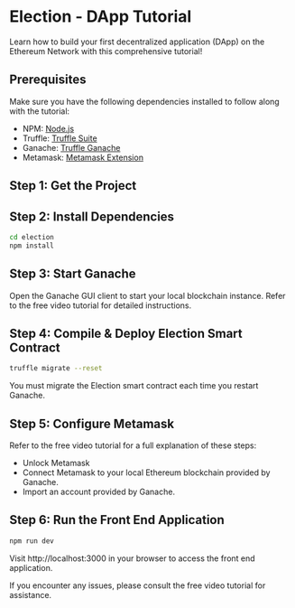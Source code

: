 # Election - DApp Tutorial

Learn how to build your first decentralized application (DApp) on the Ethereum Network with this comprehensive tutorial!

## Prerequisites
Make sure you have the following dependencies installed to follow along with the tutorial:
- NPM: [Node.js](https://nodejs.org)
- Truffle: [Truffle Suite](https://github.com/trufflesuite/truffle)
- Ganache: [Truffle Ganache](http://truffleframework.com/ganache/)
- Metamask: [Metamask Extension](https://metamask.io/)

## Step 1: Get the Project

## Step 2: Install Dependencies
```bash
cd election
npm install
```

## Step 3: Start Ganache
Open the Ganache GUI client to start your local blockchain instance. Refer to the free video tutorial for detailed instructions.

## Step 4: Compile & Deploy Election Smart Contract
```bash
truffle migrate --reset
```
You must migrate the Election smart contract each time you restart Ganache.

## Step 5: Configure Metamask
Refer to the free video tutorial for a full explanation of these steps:
- Unlock Metamask
- Connect Metamask to your local Ethereum blockchain provided by Ganache.
- Import an account provided by Ganache.

## Step 6: Run the Front End Application
```bash
npm run dev
```
Visit http://localhost:3000 in your browser to access the front end application.

If you encounter any issues, please consult the free video tutorial for assistance.